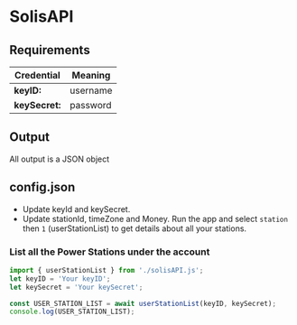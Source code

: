# SolisAPI

## Requirements

| Credential     | Meaning  |
| -------------- | -------- |
| **keyID:**     | username |
| **keySecret:** | password |

## Output

All output is a JSON object

## config.json

- Update keyId and keySecret.
- Update stationId, timeZone and Money. Run the app and select `station` then
  `1` (userStationList) to get details about all your stations.

### List all the Power Stations under the account

```JavaScript
import { userStationList } from './solisAPI.js';
let keyID = 'Your keyID';
let keySecret = 'Your keySecret';

const USER_STATION_LIST = await userStationList(keyID, keySecret);
console.log(USER_STATION_LIST);
```
